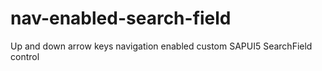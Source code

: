 # nav-enabled-search-field
Up and down arrow keys navigation enabled custom SAPUI5 SearchField control
